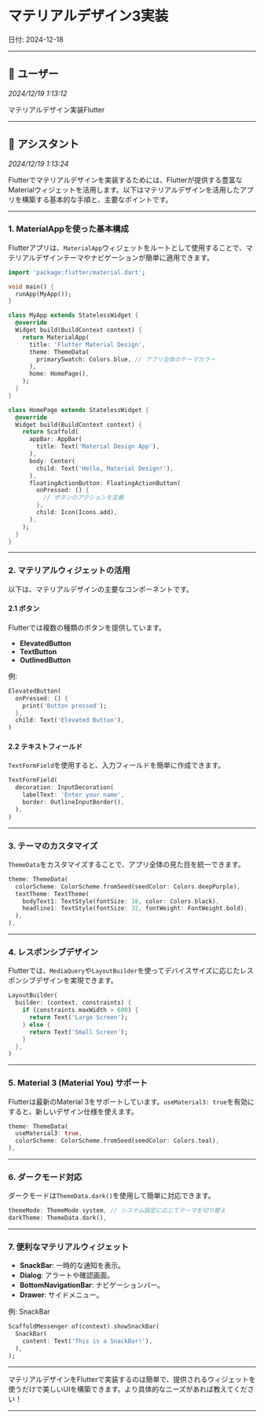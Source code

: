 # マテリアルデザイン3実装

日付: 2024-12-18

---

## 👤 ユーザー
*2024/12/19 1:13:12*

マテリアルデザイン実装Flutter

---

## 🤖 アシスタント
*2024/12/19 1:13:24*

Flutterでマテリアルデザインを実装するためには、Flutterが提供する豊富なMaterialウィジェットを活用します。以下はマテリアルデザインを活用したアプリを構築する基本的な手順と、主要なポイントです。

---

### 1. **MaterialAppを使った基本構成**
Flutterアプリは、`MaterialApp`ウィジェットをルートとして使用することで、マテリアルデザインテーマやナビゲーションが簡単に適用できます。

```dart
import 'package:flutter/material.dart';

void main() {
  runApp(MyApp());
}

class MyApp extends StatelessWidget {
  @override
  Widget build(BuildContext context) {
    return MaterialApp(
      title: 'Flutter Material Design',
      theme: ThemeData(
        primarySwatch: Colors.blue, // アプリ全体のテーマカラー
      ),
      home: HomePage(),
    );
  }
}

class HomePage extends StatelessWidget {
  @override
  Widget build(BuildContext context) {
    return Scaffold(
      appBar: AppBar(
        title: Text('Material Design App'),
      ),
      body: Center(
        child: Text('Hello, Material Design!'),
      ),
      floatingActionButton: FloatingActionButton(
        onPressed: () {
          // ボタンのアクションを定義
        },
        child: Icon(Icons.add),
      ),
    );
  }
}
```

---

### 2. **マテリアルウィジェットの活用**
以下は、マテリアルデザインの主要なコンポーネントです。

#### 2.1 ボタン
Flutterでは複数の種類のボタンを提供しています。

- **ElevatedButton**
- **TextButton**
- **OutlinedButton**

例:
```dart
ElevatedButton(
  onPressed: () {
    print('Button pressed');
  },
  child: Text('Elevated Button'),
)
```

#### 2.2 テキストフィールド
`TextFormField`を使用すると、入力フィールドを簡単に作成できます。

```dart
TextFormField(
  decoration: InputDecoration(
    labelText: 'Enter your name',
    border: OutlineInputBorder(),
  ),
)
```

---

### 3. **テーマのカスタマイズ**
`ThemeData`をカスタマイズすることで、アプリ全体の見た目を統一できます。

```dart
theme: ThemeData(
  colorScheme: ColorScheme.fromSeed(seedColor: Colors.deepPurple),
  textTheme: TextTheme(
    bodyText1: TextStyle(fontSize: 18, color: Colors.black),
    headline1: TextStyle(fontSize: 32, fontWeight: FontWeight.bold),
  ),
),
```

---

### 4. **レスポンシブデザイン**
Flutterでは、`MediaQuery`や`LayoutBuilder`を使ってデバイスサイズに応じたレスポンシブデザインを実現できます。

```dart
LayoutBuilder(
  builder: (context, constraints) {
    if (constraints.maxWidth > 600) {
      return Text('Large Screen');
    } else {
      return Text('Small Screen');
    }
  },
)
```

---

### 5. **Material 3 (Material You) サポート**
Flutterは最新のMaterial 3をサポートしています。`useMaterial3: true`を有効にすると、新しいデザイン仕様を使えます。

```dart
theme: ThemeData(
  useMaterial3: true,
  colorScheme: ColorScheme.fromSeed(seedColor: Colors.teal),
),
```

---

### 6. **ダークモード対応**
ダークモードは`ThemeData.dark()`を使用して簡単に対応できます。

```dart
themeMode: ThemeMode.system, // システム設定に応じてテーマを切り替え
darkTheme: ThemeData.dark(),
```

---

### 7. **便利なマテリアルウィジェット**
- **SnackBar**: 一時的な通知を表示。
- **Dialog**: アラートや確認画面。
- **BottomNavigationBar**: ナビゲーションバー。
- **Drawer**: サイドメニュー。

例: SnackBar
```dart
ScaffoldMessenger.of(context).showSnackBar(
  SnackBar(
    content: Text('This is a SnackBar!'),
  ),
);
```

---

マテリアルデザインをFlutterで実装するのは簡単で、提供されるウィジェットを使うだけで美しいUIを構築できます。より具体的なニーズがあれば教えてください！

---
